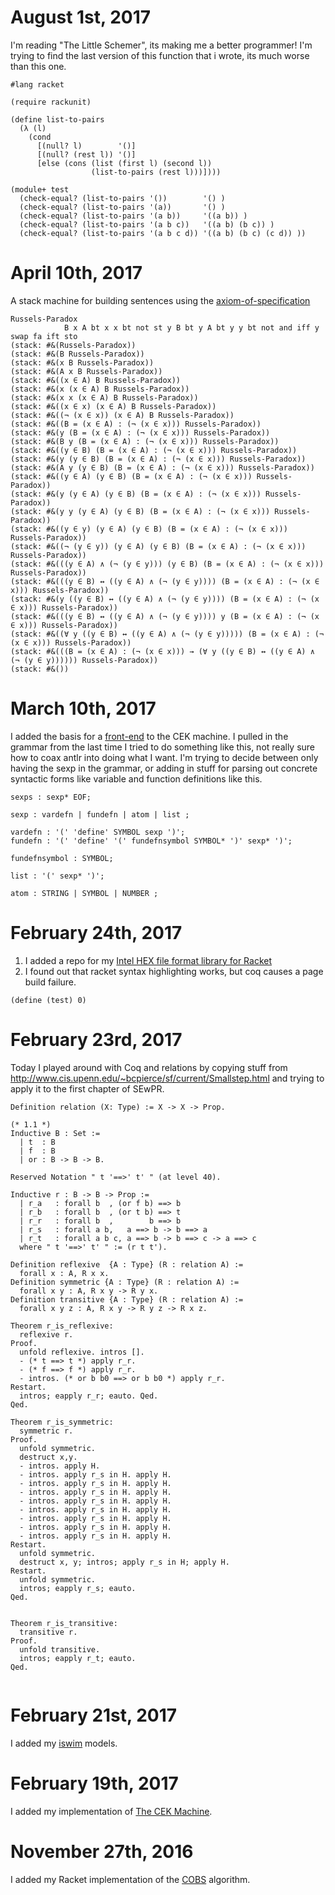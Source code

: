 # August 1st, 2017

I'm reading "The Little Schemer", its making me a better programmer!  I'm trying to find the last version of this function that i wrote, its much worse than this one.

```racket
#lang racket

(require rackunit)

(define list-to-pairs
  (λ (l)
    (cond
      [(null? l)        '()]
      [(null? (rest l)) '()]
      [else (cons (list (first l) (second l))
                  (list-to-pairs (rest l)))])))

(module+ test
  (check-equal? (list-to-pairs '())        '() ) 
  (check-equal? (list-to-pairs '(a))       '() ) 
  (check-equal? (list-to-pairs '(a b))     '((a b)) )
  (check-equal? (list-to-pairs '(a b c))   '((a b) (b c)) )
  (check-equal? (list-to-pairs '(a b c d)) '((a b) (b c) (c d)) ))
```

# April 10th, 2017

A stack machine for building sentences using the [axiom-of-specification](https://github.com/jerry-james/axiom-of-specification)

```racket
Russels-Paradox
            B x A bt x x bt not st y B bt y A bt y y bt not and iff y swap fa ift sto 
(stack: #&(Russels-Paradox))
(stack: #&(B Russels-Paradox))
(stack: #&(x B Russels-Paradox))
(stack: #&(A x B Russels-Paradox))
(stack: #&((x ∈ A) B Russels-Paradox))
(stack: #&(x (x ∈ A) B Russels-Paradox))
(stack: #&(x x (x ∈ A) B Russels-Paradox))
(stack: #&((x ∈ x) (x ∈ A) B Russels-Paradox))
(stack: #&((¬ (x ∈ x)) (x ∈ A) B Russels-Paradox))
(stack: #&((B = (x ∈ A) : (¬ (x ∈ x))) Russels-Paradox))
(stack: #&(y (B = (x ∈ A) : (¬ (x ∈ x))) Russels-Paradox))
(stack: #&(B y (B = (x ∈ A) : (¬ (x ∈ x))) Russels-Paradox))
(stack: #&((y ∈ B) (B = (x ∈ A) : (¬ (x ∈ x))) Russels-Paradox))
(stack: #&(y (y ∈ B) (B = (x ∈ A) : (¬ (x ∈ x))) Russels-Paradox))
(stack: #&(A y (y ∈ B) (B = (x ∈ A) : (¬ (x ∈ x))) Russels-Paradox))
(stack: #&((y ∈ A) (y ∈ B) (B = (x ∈ A) : (¬ (x ∈ x))) Russels-Paradox))
(stack: #&(y (y ∈ A) (y ∈ B) (B = (x ∈ A) : (¬ (x ∈ x))) Russels-Paradox))
(stack: #&(y y (y ∈ A) (y ∈ B) (B = (x ∈ A) : (¬ (x ∈ x))) Russels-Paradox))
(stack: #&((y ∈ y) (y ∈ A) (y ∈ B) (B = (x ∈ A) : (¬ (x ∈ x))) Russels-Paradox))
(stack: #&((¬ (y ∈ y)) (y ∈ A) (y ∈ B) (B = (x ∈ A) : (¬ (x ∈ x))) Russels-Paradox))
(stack: #&(((y ∈ A) ∧ (¬ (y ∈ y))) (y ∈ B) (B = (x ∈ A) : (¬ (x ∈ x))) Russels-Paradox))
(stack: #&(((y ∈ B) ↔ ((y ∈ A) ∧ (¬ (y ∈ y)))) (B = (x ∈ A) : (¬ (x ∈ x))) Russels-Paradox))
(stack: #&(y ((y ∈ B) ↔ ((y ∈ A) ∧ (¬ (y ∈ y)))) (B = (x ∈ A) : (¬ (x ∈ x))) Russels-Paradox))
(stack: #&(((y ∈ B) ↔ ((y ∈ A) ∧ (¬ (y ∈ y)))) y (B = (x ∈ A) : (¬ (x ∈ x))) Russels-Paradox))
(stack: #&((∀ y ((y ∈ B) ↔ ((y ∈ A) ∧ (¬ (y ∈ y))))) (B = (x ∈ A) : (¬ (x ∈ x))) Russels-Paradox))
(stack: #&(((B = (x ∈ A) : (¬ (x ∈ x))) → (∀ y ((y ∈ B) ↔ ((y ∈ A) ∧ (¬ (y ∈ y)))))) Russels-Paradox))
(stack: #&())
```

# March 10th, 2017

I added the basis for a [front-end](https://github.com/jerry-james/cek/blob/master/src/main/antlr4/Sexp.g4) to the CEK machine.  I pulled in the grammar from the last time I tried to do something like this, not really sure how to coax antlr into doing what I want.  I'm trying to decide between only having the sexp in the grammar, or adding in stuff for parsing out concrete syntactic forms like variable and function definitions like this. 

```
sexps : sexp* EOF;

sexp : vardefn | fundefn | atom | list ;

vardefn : '(' 'define' SYMBOL sexp ')';
fundefn : '(' 'define' '(' fundefnsymbol SYMBOL* ')' sexp* ')';

fundefnsymbol : SYMBOL;

list : '(' sexp* ')';

atom : STRING | SYMBOL | NUMBER ;
```

# February 24th, 2017

1. I added a repo for my [Intel HEX file format library for Racket](https://github.com/jerry-james/intel-hex)
2. I found out that racket syntax highlighting works, but coq causes a page build failure.

```racket
(define (test) 0)
```

# February 23rd, 2017

Today I played around with Coq and relations by copying stuff from http://www.cis.upenn.edu/~bcpierce/sf/current/Smallstep.html and trying to apply it to the first chapter of SEwPR.

```
Definition relation (X: Type) := X -> X -> Prop.

(* 1.1 *)
Inductive B : Set :=
  | t  : B
  | f  : B
  | or : B -> B -> B.

Reserved Notation " t '==>' t' " (at level 40).

Inductive r : B -> B -> Prop :=
  | r_a   : forall b  , (or f b) ==> b
  | r_b   : forall b  , (or t b) ==> t
  | r_r   : forall b  ,        b ==> b
  | r_s   : forall a b,   a ==> b -> b ==> a
  | r_t   : forall a b c, a ==> b -> b ==> c -> a ==> c
  where " t '==>' t' " := (r t t').

Definition reflexive  {A : Type} (R : relation A) :=
  forall x : A, R x x.
Definition symmetric {A : Type} (R : relation A) :=
  forall x y : A, R x y -> R y x.
Definition transitive {A : Type} (R : relation A) :=
  forall x y z : A, R x y -> R y z -> R x z.
  
Theorem r_is_reflexive: 
  reflexive r.
Proof.
  unfold reflexive. intros [].
  - (* t ==> t *) apply r_r.
  - (* f ==> f *) apply r_r.
  - intros. (* or b b0 ==> or b b0 *) apply r_r.
Restart.
  intros; eapply r_r; eauto. Qed.
Qed.

Theorem r_is_symmetric:
  symmetric r.
Proof.
  unfold symmetric.
  destruct x,y.
  - intros. apply H.
  - intros. apply r_s in H. apply H.
  - intros. apply r_s in H. apply H.
  - intros. apply r_s in H. apply H.
  - intros. apply r_s in H. apply H.
  - intros. apply r_s in H. apply H.
  - intros. apply r_s in H. apply H.
  - intros. apply r_s in H. apply H.
  - intros. apply r_s in H. apply H.
Restart.
  unfold symmetric.
  destruct x, y; intros; apply r_s in H; apply H.
Restart.
  unfold symmetric.
  intros; eapply r_s; eauto. 
Qed.


Theorem r_is_transitive:
  transitive r.
Proof.
  unfold transitive. 
  intros; eapply r_t; eauto.
Qed.
  
```


# February 21st, 2017
I added my [iswim](https://github.com/jerry-james/iswim) models.

# February 19th, 2017
I added my implementation of [The CEK Machine](https://github.com/jerry-james/cek).


# November 27th, 2016
I added my Racket implementation of the [COBS](https://github.com/jerry-james/cobs) algorithm. 
